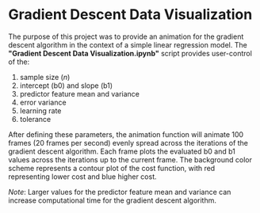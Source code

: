 # Gradient Descent Data Visualization
The purpose of this project was to provide an animation for the gradient descent algorithm in the context of a simple linear regression model. The **"Gradient Descent Data Visualization.ipynb"** script provides user-control of the:

1. sample size (*n*)
2. intercept (b0) and slope (b1)
3. predictor feature mean and variance 
4. error variance
5. learning rate
6. tolerance

After defining these parameters, the animation function will animate 100 frames (20 frames per second) evenly spread across the iterations of the gradient descent algorithm. Each frame plots the evaluated b0 and b1 values across the iterations up to the current frame. The background color scheme represents a contour plot of the cost function, with red representing lower cost and blue higher cost.

*Note*: Larger values for the predictor feature mean and variance can increase computational time for the gradient descent algorithm.
